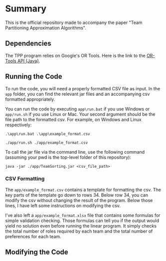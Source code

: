 # Summary
This is the official repository made to accompany the paper "Team 
Partitioning Approximation Algorithms".

## Dependencies
The TPP program relies on Google's OR Tools. Here is the link to the 
[OR-Tools API (Java)](https://or-tools.github.io/docs/javadoc/index.html).

## Running the Code
To run the code, you will need a properly formatted CSV file as input. In 
the `app` folder, you can find the relevant jar files and an accompanying 
csv formatted appropriately.

You can run the code by executing `app\run.bat` if you use Windows or 
`app/run.sh` if you use Linux or Mac. Your second argument should be the 
file path to the formatted csv. For example, on Windows and Linux respectively:

``.\app\run.bat .\app\example_format.csv``

``./app/run.sh ./app/example_format.csv``

To call the jar file via the command line, use 
the following command (assuming your pwd is the top-level folder of this 
repository):

``java -jar ./app/TeamSorting.jar <csv_file_path>``

### CSV Formatting
The `app/example_format.csv` contains a template for formatting the csv. The 
key parts of the template go down to rows 34. Below row 34, you can modify 
the csv without changing the result of the program. Below those lines, I 
have left some instructions on modifying the csv.

I've also left a `app/example_format.xlsx` file that contains some formulas 
for simple validation checking. Those formulas can tell you if the output 
would yield no solution even before running the linear program. It simply 
checks the total number of roles required by each team and the total number 
of preferences for each team.

## Modifying the Code


